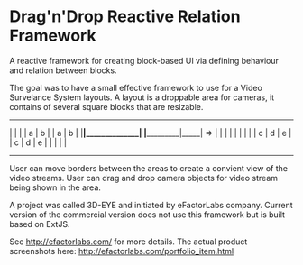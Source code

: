 Drag'n'Drop Reactive Relation Framework
=======================================

A reactive framework for creating block-based UI via defining behaviour and relation between blocks.

The goal was to have a small effective framework to use for a Video Survelance System layouts. 
A layout is a droppable area for cameras, it contains of several square blocks that are resizable.

____________________         ____________________ 
|             |     |        |  a |      b       | 
|     a       | b   |        |____|______________|
|_____________|_____|   =>   |    |     |        |
|       |     |     |        |  c |   d |   e    |   
|   c   | d   | e   |        |    |     |        |  
--------------------         --------------------   

User can move borders between the areas to create a convient view of the video streams.
User can drag and drop camera objects for video stream being shown in the area.

A project was called 3D-EYE and initiated by eFactorLabs company.
Current version of the commercial version does not use this framework but is built based on ExtJS.

See http://efactorlabs.com/ for more details.
The actual product screenshots here: http://efactorlabs.com/portfolio_item.html
